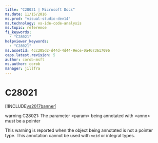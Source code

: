 ```yaml
---
title: "C28021 | Microsoft Docs"
ms.date: 11/15/2016
ms.prod: "visual-studio-dev14"
ms.technology: vs-ide-code-analysis
ms.topic: reference
f1_keywords: 
  - "C28021"
helpviewer_keywords: 
  - "C28021"
ms.assetid: 4cc205d2-d44d-4d44-9ece-0a4673617096
caps.latest.revision: 5
author: corob-msft
ms.author: corob
manager: jillfra
---
```

# C28021
[!INCLUDE[vs2017banner](../includes/vs2017banner.md)]

warning C28021: The parameter \<param> being annotated with \<anno> must be a pointer  
  
 This warning is reported when the object being annotated is not a pointer type. This annotation cannot be used with `void` or integral types.
